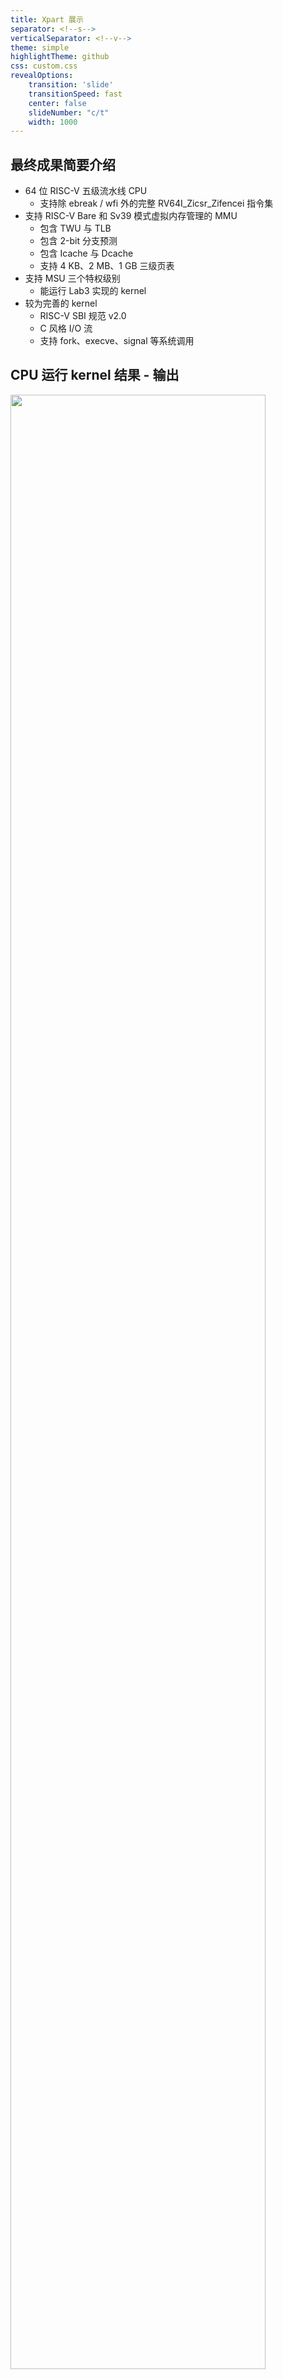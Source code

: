```yaml
---
title: Xpart 展示
separator: <!--s-->
verticalSeparator: <!--v-->
theme: simple
highlightTheme: github
css: custom.css
revealOptions:
    transition: 'slide'
    transitionSpeed: fast
    center: false
    slideNumber: "c/t"
    width: 1000
---
```


<!-- .slide: data-background="sys3/cover.png" -->

<!--v-->
<!-- .slide: data-background="sys3/background.png" -->

## 最终成果简要介绍

- 64 位 RISC-V 五级流水线 CPU
    - 支持除 ebreak / wfi 外的完整 RV64I_Zicsr_Zifencei 指令集
- 支持 RISC-V Bare 和 Sv39 模式虚拟内存管理的 MMU
    - 包含 TWU 与 TLB
    - 包含 2-bit 分支预测
    - 包含 Icache 与 Dcache
    - 支持 4 KB、2 MB、1 GB 三级页表
- 支持 MSU 三个特权级别
    - 能运行 Lab3 实现的 kernel
- 较为完善的 kernel
    - RISC-V SBI 规范 v2.0
    - C 风格 I/O 流
    - 支持 fork、execve、signal 等系统调用

<!--v-->
<!-- .slide: data-background="sys3/background.png" -->

## CPU 运行 kernel 结果 - 输出

<div class="center">
<img src="sys3/lab3kernel.avif" width="90%">
</div>

<!--v-->
<!-- .slide: data-background="sys3/background.png" -->

## CPU 运行 kernel 结果 - 波形

```asm
            80200090:	18029073          	csrrw	zero,satp,t0
            80200094:	12000073          	sfence.vma	zero,zero

_after_satp:
    ffffffe000200098:	00008067          	jalr	zero,0(ra)
```

- CPI 约为 2.164

<div class="center">
<img src="sys3/wave.avif">
</div>

<!--s-->
<!-- .slide: data-background="sys3/background.png" -->

<div class="middle center">
<div style="width: 100%">

# Xpart 硬件部分

</div>
</div>

<!--v-->
<!-- .slide: data-background="sys3/background.png" -->

## 整体设计思路 - MMU

<div class="center">
<img src="sys3/mmu.avif" width="70%">
</div>

<!--v-->
<!-- .slide: data-background="sys3/background.png" -->

## 整体设计思路 - TLB 与 TWU

- TLB:
  - 在 lab2 中实现的 Cache 的“翻版”
  - 用于加速地址转换过程
  - 删除 write back 功能
  - 修改为 64 位传输而非 128 位
- TWU:
  - 根据输入的虚拟地址与 satp 中储存的 ppn，与 Dcache 交互得到 pte
  - 状态机实现
  - 读取的每级页表项检查权限位，进行相应的逐级查找并返回

<!--v-->
<!-- .slide: data-background="sys3/background.png" -->

## TWU 状态机

1. 如果没有来自 TLB 的请求，保持 IDLE 阶段
2. 接收来自 TLB 的 request、va，进入 L2；<br>将 vpn[2] << 3 加上 satp.ppn 作为 pa 与 Dcache 交互
<img src="sys3/tlb.avif" align="right" width="30%" style="padding-right: 30px;">
3. 检查 Dcache 返回 pte 的权限位：
    - RWX 位不为零，则叶页表项；返回 IDLE 阶段，并把 pte 传回 TLB
    - 否则进入 L1 阶段，将 vpn[1] << 3 加上 pte.ppn，进行下一级读取
    - L1 与 L0 阶段同理
4. 将 pte 发送回 TLB，此时传入的 va 能够命中 TLB，即可将 offset + pte.ppn 作为映射完成的物理地址向对应的 cache 传递

<!--s-->
<!-- .slide: data-background="sys3/background.png" -->

<div class="middle center">
<div style="width: 100%">

# Xpart 软件部分

</div>
</div>

<!--v-->
<!-- .slide: data-background="sys3/background.png" -->

## I/O 功能

根据 C 语言与 POSIX 标准，实现了部分阻塞 I/O API：

- I/O 流抽象 struct FILE, stdin, stdout, stderr
- I/O 流控制 fflush, fclose, feof
- 窄字符输入 fgetc, getc, getchar, fgets, gets
- 窄字符输出 fputc, putc, putchar, fputs, puts
- 窄字符格式输出 printf, fprintf, vprintf, vfprintf

<div class="mul-cols">
<div class="col">

使用 read / write 系统调用实现

```c
printf("Enter a line: ");
fflush(stdout);
fgets(buf, sizeof buf, stdin);
printf("\nYou entered: %s\n", buf);
```

</div>
<div class="col">

<div style="text-align: center;">
<img src="sys3/input.avif" width="90%">
</div>

</div>
</div>

<!--v-->
<!-- .slide: data-background="sys3/background.png" -->

## 系统调用

内核支持的系统调用：

```c
pid_t getpid(void);
pid_t fork(void);
int execve(const char *, char *const [], char *const []);
ssize_t read(int, void *, size_t);
ssize_t write(int, const void *, size_t);
int close(int);
void exit(int);
pid_t getppid(void);
int kill(pid_t, int);
int reboot(int);
int clock_gettime(clockid_t, struct timespec *);
int sched_get_priority_max(int);
int sched_get_priority_min(int);
int sched_yield(void);
sighandler_t signal(int, sighandler_t);
```

<!--v-->
<!-- .slide: data-background="sys3/background.png" -->

## 系统调用演示

- vmlinux 中含有 uapp1 与 uapp2 两个用户程序

<div style="text-align: center;">
<img src="sys3/syscalls.avif" width="70%">
</div>

<!--v-->
<!-- .slide: data-background="sys3/background.png" -->

## 对 RISC-V SBI 的支持

- 迁移到 RISC-V SBI 规范 v2.0，完整支持以下 SBI 扩展：
    - Base Extension (EID #0x10)
    - Timer Extension (EID #0x54494D45 "TIME")
    - System Reset Extension (EID #0x53525354 "SRST")
    - Debug Console Extension (EID #0x4442434E "DBCN")

```c
struct sbiret sbi_get_spec_version(void);
struct sbiret sbi_get_impl_id(void);
struct sbiret sbi_get_impl_version(void);
struct sbiret sbi_probe_extension(uint64_t ext);
struct sbiret sbi_get_mvendorid(void);
struct sbiret sbi_get_marchid(void);
struct sbiret sbi_get_mimpid(void);
struct sbiret sbi_set_timer(uint64_t stime_value);
struct sbiret sbi_debug_console_write(uint64_t num_bytes, uint64_t base_addr_lo, uint64_t base_addr_hi);
struct sbiret sbi_debug_console_read(uint64_t num_bytes, uint64_t base_addr_lo, uint64_t base_addr_hi);
struct sbiret sbi_debug_console_write_byte(uint8_t byte);
struct sbiret sbi_system_reset(uint32_t reset_type, uint32_t reset_reason);
```

<!--s-->
<!-- .slide: data-background="sys3/ending.png" -->
